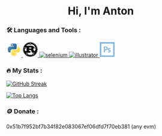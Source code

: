<h1 align="center">Hi, I'm Anton</h1>
<p align="left">
</p>

### :hammer_and_wrench: Languages and Tools :
<p align="left"> <a href="https://www.python.org" target="_blank" rel="noreferrer"> <img src="https://raw.githubusercontent.com/devicons/devicon/master/icons/python/python-original.svg" alt="python" width="40" height="40"/> </a> <a href="https://www.rust-lang.org" target="_blank" rel="noreferrer"> <img src="https://raw.githubusercontent.com/devicons/devicon/master/icons/rust/rust-plain.svg" alt="rust" width="40" height="40"/> </a> <a href="https://www.selenium.dev" target="_blank" rel="noreferrer"> <img src="https://raw.githubusercontent.com/detain/svg-logos/780f25886640cef088af994181646db2f6b1a3f8/svg/selenium-logo.svg" alt="selenium" width="40" height="40"/> </a> <a href="https://www.adobe.com/in/products/illustrator.html" target="_blank" rel="noreferrer"> <img src="https://www.vectorlogo.zone/logos/adobe_illustrator/adobe_illustrator-icon.svg" alt="illustrator" width="40" height="40"/> </a> <a href="https://www.photoshop.com/en" target="_blank" rel="noreferrer"> <img src="https://raw.githubusercontent.com/devicons/devicon/master/icons/photoshop/photoshop-line.svg" alt="photoshop" width="40" height="40"/> </a> </p>

### :fire: My Stats :
[![GitHub Streak](http://github-readme-streak-stats.herokuapp.com?user=AntonSushkov&theme=transparent&mode=weekly)](https://git.io/streak-stats)

[![Top Langs](https://github-readme-stats.vercel.app/api/top-langs/?username=AntonSushkov&layout=compact&theme=vision-friendly-dark)](https://github.com/anuraghazra/github-readme-stats)

### :coin: Donate :
0x51b7f952bf7b34f82e083067ef06dfd7f70eb381 (any evm)

